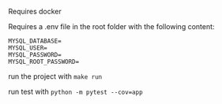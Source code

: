 Requires docker

Requires a .env file in the root folder with the following content:

```
MYSQL_DATABASE=
MYSQL_USER=
MYSQL_PASSWORD=
MYSQL_ROOT_PASSWORD=
```

run the project with `make run`

run test with `python -m pytest --cov=app`
